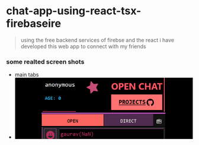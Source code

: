 # chat-app-using-react-tsx-firebaseire
> using the free backend services of firebse and the react i have developed this web app to connect with my friends

### some realted screen shots
* main tabs
* ![main](https://github.com/green-gray-gaurav/chat-app-using-react-tsx-firebaseire/blob/master/Screenshot%202023-08-28%20105809.png)
